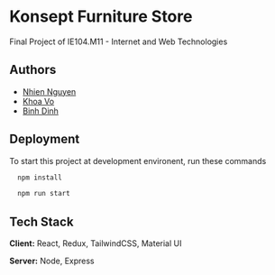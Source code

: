 # Konsept Furniture Store

Final Project of IE104.M11 - Internet and Web Technologies



## Authors

- [Nhien Nguyen](https://github.com/annhienktuit)
- [Khoa Vo](https://github.com/duckhoa-uit)
- [Binh Dinh](https://github.com/toilathaibinh123)


## Deployment

To start this project at development environent, run these commands

```bash
  npm install
```

```bash
  npm run start
```


## Tech Stack

**Client:** React, Redux, TailwindCSS, Material UI

**Server:** Node, Express
